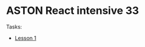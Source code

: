 # ASTON React intensive 33

Tasks:

- [Lesson 1](https://github.com/AlbaMareAvus/react-intensive/tree/lesson_1)
